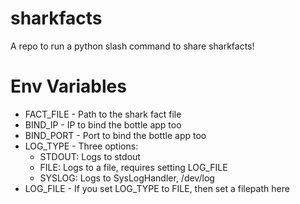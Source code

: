# sharkfacts
A repo to run a python slash command to share sharkfacts!

# Env Variables
- FACT_FILE - Path to the shark fact file
- BIND_IP - IP to bind the bottle app too
- BIND_PORT - Port to bind the bottle app too
- LOG_TYPE - Three options:
    - STDOUT: Logs to stdout
    - FILE: Logs to a file, requires setting LOG_FILE
    - SYSLOG: Logs to SysLogHandler, /dev/log
- LOG_FILE - If you set LOG_TYPE to FILE, then set a filepath here
